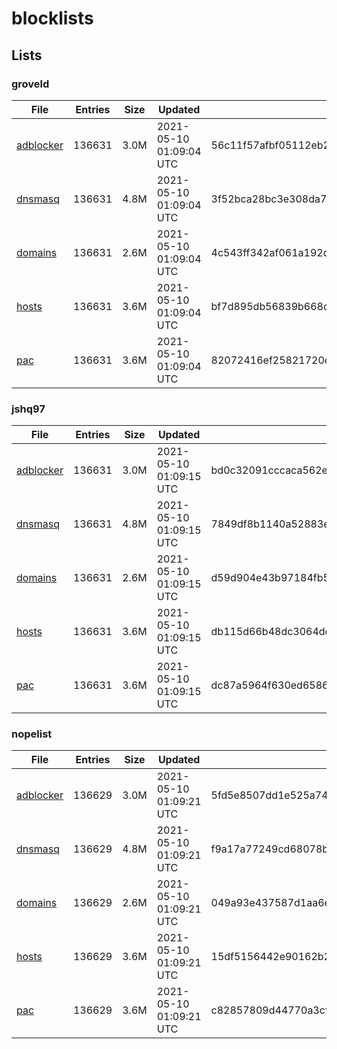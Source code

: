# blocklists

## Lists

### groveld

|File|Entries|Size|Updated|Hash|
|-|-|-|-|-|
|[adblocker](https://raw.githubusercontent.com/groveld/blocklists/lists/groveld/adblocker.txt)|136631|3.0M|2021-05-10 01:09:04 UTC|56c11f57afbf05112eb24934b02b4dc9c3f59c302a3c08506b73ca9aeb222d37|
|[dnsmasq](https://raw.githubusercontent.com/groveld/blocklists/lists/groveld/dnsmasq.txt)|136631|4.8M|2021-05-10 01:09:04 UTC|3f52bca28bc3e308da7d9cd45ca794af3b39d06fe4a49dddc6356fd6bb6f251e|
|[domains](https://raw.githubusercontent.com/groveld/blocklists/lists/groveld/domains.txt)|136631|2.6M|2021-05-10 01:09:04 UTC|4c543ff342af061a192d78a2a6ebdc349705a3673ba49ac02598894eb8954e36|
|[hosts](https://raw.githubusercontent.com/groveld/blocklists/lists/groveld/hosts.txt)|136631|3.6M|2021-05-10 01:09:04 UTC|bf7d895db56839b668d2a6c526669a854acea52f60c5e61263d98b9356fa62bf|
|[pac](https://raw.githubusercontent.com/groveld/blocklists/lists/groveld/pac.txt)|136631|3.6M|2021-05-10 01:09:04 UTC|82072416ef25821720ebec606d8740b22d8f69810cbadefea36f18ad4000bb25|

### jshq97

|File|Entries|Size|Updated|Hash|
|-|-|-|-|-|
|[adblocker](https://raw.githubusercontent.com/groveld/blocklists/lists/jshq97/adblocker.txt)|136631|3.0M|2021-05-10 01:09:15 UTC|bd0c32091cccaca562e54ebce165ebfc670dc4de2b2caa4ec64942e8387bff8e|
|[dnsmasq](https://raw.githubusercontent.com/groveld/blocklists/lists/jshq97/dnsmasq.txt)|136631|4.8M|2021-05-10 01:09:15 UTC|7849df8b1140a52883ee99a60aa83ce3b0ad1043d8ecf089424870506e303102|
|[domains](https://raw.githubusercontent.com/groveld/blocklists/lists/jshq97/domains.txt)|136631|2.6M|2021-05-10 01:09:15 UTC|d59d904e43b97184fb5bb8b0c29d0c038a2cb9e99341d4c1485396d8adf2b285|
|[hosts](https://raw.githubusercontent.com/groveld/blocklists/lists/jshq97/hosts.txt)|136631|3.6M|2021-05-10 01:09:15 UTC|db115d66b48dc3064dc290aabc082e878abf87ca8de610ea102594cf2de73e52|
|[pac](https://raw.githubusercontent.com/groveld/blocklists/lists/jshq97/pac.txt)|136631|3.6M|2021-05-10 01:09:15 UTC|dc87a5964f630ed6586a5f5f4f40c80759a9e7045125a614795d41be49d56c40|

### nopelist

|File|Entries|Size|Updated|Hash|
|-|-|-|-|-|
|[adblocker](https://raw.githubusercontent.com/groveld/blocklists/lists/nopelist/adblocker.txt)|136629|3.0M|2021-05-10 01:09:21 UTC|5fd5e8507dd1e525a7444ac3b70cd9e834bcbb591eb3c6e4d1ad6e546a63db61|
|[dnsmasq](https://raw.githubusercontent.com/groveld/blocklists/lists/nopelist/dnsmasq.txt)|136629|4.8M|2021-05-10 01:09:21 UTC|f9a17a77249cd68078b30b046b8c234399ab7005230a799afdcf4ae71e7eb6a6|
|[domains](https://raw.githubusercontent.com/groveld/blocklists/lists/nopelist/domains.txt)|136629|2.6M|2021-05-10 01:09:21 UTC|049a93e437587d1aa6e7c483bf1a7b0ffe1a12c4e51580098e5c35354b0e5f99|
|[hosts](https://raw.githubusercontent.com/groveld/blocklists/lists/nopelist/hosts.txt)|136629|3.6M|2021-05-10 01:09:21 UTC|15df5156442e90162b24da1be9f31dbe0a2a356f9b5d6da6b953e469b3377b21|
|[pac](https://raw.githubusercontent.com/groveld/blocklists/lists/nopelist/pac.txt)|136629|3.6M|2021-05-10 01:09:21 UTC|c82857809d44770a3cf9bb3989d913db7eea446d9c86ad90f4793eb20e0d7e2b|
